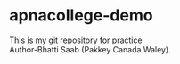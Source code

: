 # apnacollege-demo
This is my git repository for practice<br>
Author-Bhatti Saab (Pakkey Canada Waley).
